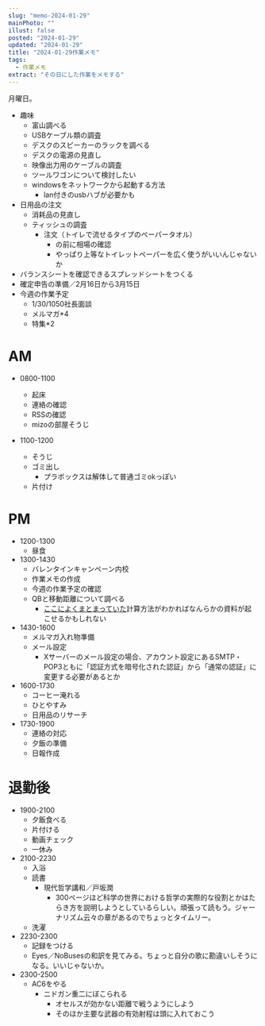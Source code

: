 ```yaml
---
slug: "memo-2024-01-29"
mainPhoto: ""
illust: false
posted: "2024-01-29"
updated: "2024-01-29"
title: "2024-01-29作業メモ"
tags:
  - 作業メモ
extract: "その日にした作業をメモする"
---
```


月曜日。  

- 趣味
  - 富山調べる  
  - USBケーブル類の調査
  - デスクのスピーカーのラックを調べる
  - デスクの電源の見直し
  - 映像出力用のケーブルの調査
  - ツールワゴンについて検討したい
  - windowsをネットワークから起動する方法
    - lan付きのusbハブが必要かも
- 日用品の注文
  - 消耗品の見直し
  - ティッシュの調査
    - 注文（トイレで流せるタイプのペーパータオル）
      - の前に相場の確認
      - やっぱり上等なトイレットペーパーを広く使うがいいんじゃないか
- バランスシートを確認できるスプレッドシートをつくる
- 確定申告の準備／2月16日から3月15日
- 今週の作業予定
  - 1/30/1050社長面談
  - メルマガ*4
  - 特集*2

# AM

- 0800-1100
  - 起床
  - 連絡の確認
  - RSSの確認
  - mizoの部屋そうじ

- 1100-1200
  - そうじ
  - ゴミ出し
    - プラボックスは解体して普通ゴミokっぽい
  - 片付け

# PM

- 1200-1300
  - 昼食
- 1300-1430
  - バレンタインキャンペーン内校
  - 作業メモの作成
  - 今週の作業予定の確認
  - QBと移動距離について調べる
    - [ここによくまとまっていた](https://w.atwiki.jp/armoredcoreforever/pages/719.html)計算方法がわかればなんらかの資料が起こせるかもしれない
- 1430-1600
  - メルマガ入れ物準備
  - メール設定
    - Xサーバーのメール設定の場合、アカウント設定にあるSMTP・POP3ともに「認証方式を暗号化された認証」から「通常の認証」に変更する必要があるとか
- 1600-1730
  - コーヒー淹れる
  - ひとやすみ
  - 日用品のリサーチ
- 1730-1900
  - 連絡の対応
  - 夕飯の準備
  - 日報作成

# 退勤後

- 1900-2100
  - 夕飯食べる
  - 片付ける
  - 動画チェック
  - 一休み
- 2100-2230
  - 入浴
  - 読書
    - 現代哲学講和／戸坂潤
      - 300ページほど科学の世界における哲学の実際的な役割とかはたらき方を説明しようとしているらしい。頑張って読もう。ジャーナリズム云々の章があるのでちょっとタイムリー。
  - 洗濯
- 2230-2300
  - 記録をつける
  - Eyes／NoBusesの和訳を見てみる。ちょっと自分の歌に勘違いしそうになる。いいじゃないか。
- 2300-2500
  - AC6をやる
    - ニドガン重二にぼこられる
      - オセルスが効かない距離で戦うようにしよう
      - そのほか主要な武器の有効射程は頭に入れておこう

      
